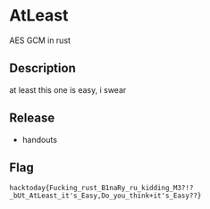 # AtLeast

AES GCM in rust

## Description
at least this one is easy, i swear

## Release

- handouts

## Flag
`hacktoday{Fucking_rust_B1naRy_ru_kidding_M3?!?_bUt_AtLeast_it's_Easy,Do_you_think+it's_Easy??}`
